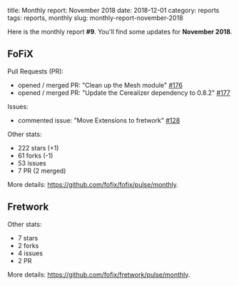 title: Monthly report: November 2018
date: 2018-12-01
category: reports
tags: reports, monthly
slug: monthly-report-november-2018

Here is the monthly report **#9**. You'll find some updates for **November 2018**.


## FoFiX

Pull Requests (PR):

- opened / merged PR: "Clean up the Mesh module" [#176](https://github.com/fofix/fofix/pull/176)
- opened / merged PR: "Update the Cerealizer dependency to 0.8.2" [#177](https://github.com/fofix/fofix/pull/177)

Issues:

- commented issue: "Move Extensions to fretwork" [#128](https://github.com/fofix/fofix/issues/128)

Other stats:

- 222 stars (+1)
- 61 forks (-1)
- 53 issues
- 7 PR (2 merged)

More details: <https://github.com/fofix/fofix/pulse/monthly>.


## Fretwork

Other stats:

- 7 stars
- 2 forks
- 4 issues
- 2 PR

More details: <https://github.com/fofix/fretwork/pulse/monthly>.

